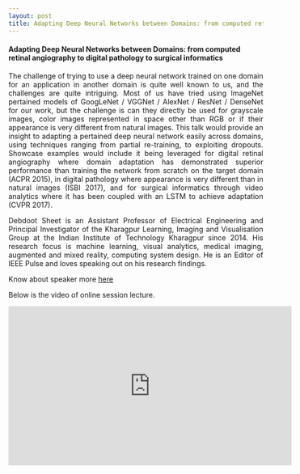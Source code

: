 ```yaml
---
layout: post
title: Adapting Deep Neural Networks between Domains: from computed retinal angiography to digital pathology to surgical informatics - By Debdoot Sheet
---
```


#### Adapting Deep Neural Networks between Domains: from computed retinal angiography to digital pathology to surgical informatics

<p style="text-align: justify;">The challenge of trying to use a deep neural network trained on one domain for an application in another domain is quite well known to us, and the challenges are quite intriguing. Most of us have tried using ImageNet pertained models of GoogLeNet / VGGNet / AlexNet / ResNet / DenseNet for our work, but the challenge is can they directly be used for grayscale images, color images represented in space other than RGB or if their appearance is very different from natural images. This talk would provide an insight to adapting a pertained deep neural network easily across domains, using techniques ranging from partial re-training, to exploiting dropouts. Showcase examples would include it being leveraged for digital retinal angiography where domain adaptation has demonstrated superior performance than training the network from scratch on the target domain (ACPR 2015), in digital pathology where appearance is very different than in natural images (ISBI 2017), and for surgical informatics through video analytics where it has been coupled with an LSTM to achieve adaptation (CVPR 2017).
</p>
<p style="text-align: justify;">Debdoot Sheet is an Assistant Professor of Electrical Engineering and Principal Investigator of the Kharagpur Learning, Imaging and Visualisation Group at the Indian Institute of Technology Kharagpur since 2014. His research focus is machine learning, visual analytics, medical imaging, augmented and mixed reality, computing system design. He is an Editor of IEEE Pulse and loves speaking out on his research findings.
</p>
<p style="text-align: justify;">
</p>

Know about speaker more [ here ](http://facweb.iitkgp.ernet.in/)

Below is the video of online session lecture.

<iframe width="560" height="315" src="https://www.youtube.com/embed/_JzWx41ptng" frameborder="0" allowfullscreen></iframe>
